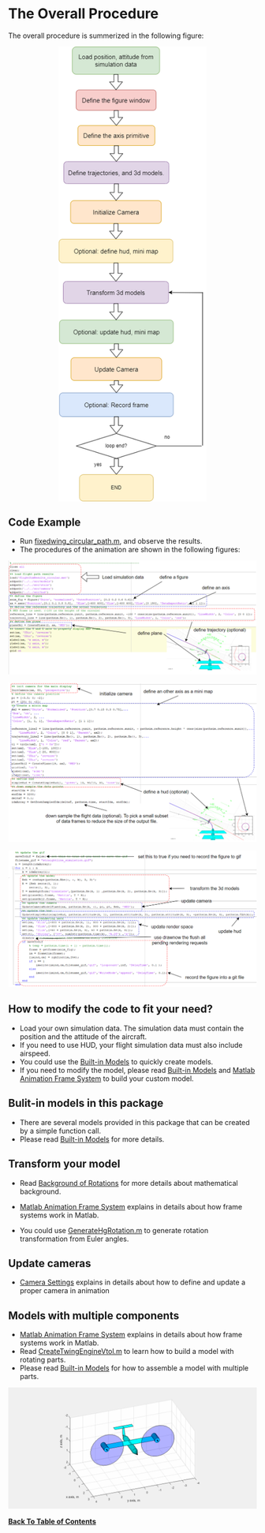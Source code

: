 # The Overall Procedure
The overall procedure is summerized in the following figure:

<img src="../../figures/mdss-overall procedure.drawio.png" 
        alt="Picture" 
        width="300" 
        style="display: block; margin: 0 auto" />

## Code Example
- Run [fixedwing_circular_path.m](../fixed-wing%20model/fixedwing_circular_path.m), and observe the results.
- The procedures of the animation are shown in the following figures:

![Alt Text](../../figures/code_1.png)

![Alt Text](../../figures/code_2.png)

![Alt Text](../../figures/code_3.png)

## How to modify the code to fit your need?
- Load your own simulation data. The simulation data must contain the position and the attitude of the aircraft.
- If you need to use HUD, your flight simulation data must also include airspeed.
- You could use the [Built-in Models](model_building.md) to quickly create models.
- If you need to modify the model, please read [Built-in Models](model_building.md) and [Matlab Animation Frame System](animation_frame_system.md) to build your custom model.

## Bulit-in models in this package

- There are several models provided in this package that can be created by a simple function call.
- Please read [Built-in Models](model_building.md) for more details.

## Transform your model

- Read [Background of Rotations](rotation_matrix.md) for more details about mathematical background.

- [Matlab Animation Frame System](animation_frame_system.md) explains in details about how frame systems work in Matlab.

- You could use [GenerateHgRotation.m](../../src/utils/GenerateHgRotation.m) to generate rotation transformation from Euler angles.

## Update cameras

- [Camera Settings](camera_settings.md) explains in details about how to define and update a proper camera in animation

## Models with multiple components

- [Matlab Animation Frame System](animation_frame_system.md) explains in details about how frame systems work in Matlab.
- Read [CreateTwingEngineVtol.m](../../src/models/CreateTwingEngineVtol.m) to learn how to build a model with rotating parts.
- Please read [Built-in Models](model_building.md) for how to assemble a model with multiple parts.

![Alt Text](../../figures/vtol_animate.gif)

**[Back To Table of Contents](../README.md)**